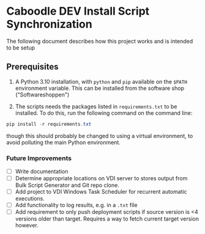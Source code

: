 # Caboodle DEV Install Script Synchronization

The following document describes how this project works and is intended to be setup 

## Prerequisites
1. A Python 3.10 installation, with `python` and `pip` available on the `$PATH` environment variable. This can be installed from the software shop ("Softwareshoppen")

2. The scripts needs the packages listed in `requirements.txt` to be installed. To do this, run the following command on the command line:
```powershell
pip install -r requirements.txt
```
though this should probably be changed to using a virtual environment, to avoid polluting the main Python environment.


### Future Improvements
- [ ] Write documentation
- [ ] Determine appropriate locations on VDI server to stores output from Bulk Script Generator and Git repo clone.
- [ ] Add project to VDI Windows Task Scheduler for recurrent automatic executions.
- [ ] Add functionality to log results, e.g. in a `.txt` file
- [ ] Add requirement to only push deployment scripts if source version is <4 versions older than target. Requires a way to fetch current target version however.